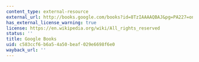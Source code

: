 ```yaml
---
content_type: external-resource
external_url: http://books.google.com/books?id=8TzIAAAAQBAJ&pg=PA227=onepage
has_external_license_warning: true
license: https://en.wikipedia.org/wiki/All_rights_reserved
status: ''
title: Google Books
uid: c583ccf6-b6a5-4a50-beaf-029e6698f6e0
wayback_url: ''
---
```

